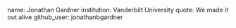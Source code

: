name: Jonathan Gardner
institution: Vanderbilt University
quote: We made it out alive
github_user: jonathanbgardner